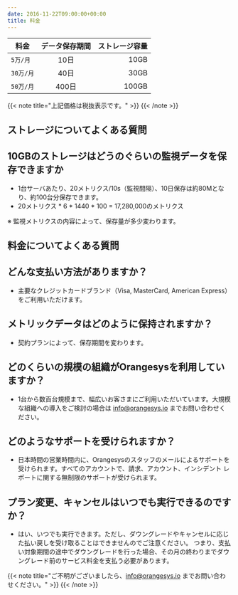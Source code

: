 ```yaml
---
date: 2016-11-22T09:00:00+00:00
title: 料金
---
```


| 料金 | データ保存期間 | ストレージ容量 |
| --- | :-: | --: |
| `5万/月` | 10日 | 10GB |
| `30万/月` | 40日 | 30GB |
| `50万/月` | 400日 | 100GB |

{{< note title="上記価格は税抜表示です。" >}}
{{< /note >}}

## ストレージについてよくある質問

## 10GBのストレージはどうのぐらいの監視データを保存できますか

* 1台サーバあたり、20メトリクス/10s（監視間隔）、10日保存は約80Mとなり、約100台分保存できます。
* 20メトリクス * 6 * 1440 * 100 = 17,280,000のメトリクス

※ 監視メトリクスの内容によって、保存量が多少変わります。

## 料金についてよくある質問

## どんな支払い方法がありますか？

* 主要なクレジットカードブランド（Visa, MasterCard, American Express）をご利用いただけます。

## メトリックデータはどのように保持されますか？

* 契約プランによって、保存期間を変わります。

## どのくらいの規模の組織がOrangesysを利用していますか？

* 1台から数百台規模まで、幅広いお客さまにご利用いただいています。大規模な組織への導入をご検討の場合は info@orangesys.io までお問い合わせください。

## どのようなサポートを受けられますか？

* 日本時間の営業時間内に、Orangesysのスタッフのメールによるサポートを受けられます。すべてのアカウントで、請求、アカウント、インシデント レポートに関する無制限のサポートが受けられます。

## プラン変更、キャンセルはいつでも実行できるのですか？
* はい、いつでも実行できます。ただし、ダウングレードやキャンセルに応じた払い戻しを受け取ることはできませんのでご注意ください。 つまり、支払い対象期間の途中でダウングレードを行った場合、その月の終わりまでダウングレード前のサービス料金を支払う必要があります。

{{< note title="ご不明がございましたら、info@orangesys.io までお問い合わせください。" >}}
{{< /note >}}

